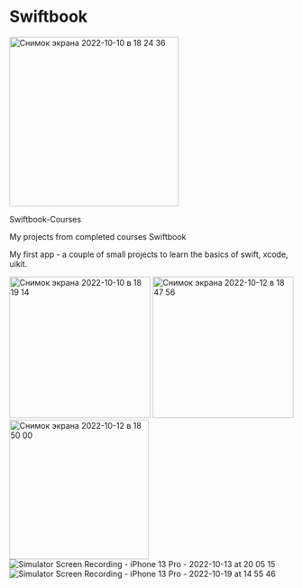 # Swiftbook

<img width="300" alt="Снимок экрана 2022-10-10 в 18 24 36" src="https://user-images.githubusercontent.com/110721351/194865761-429f7b86-4518-4518-8685-7dab964d5873.png">

Swiftbook-Courses

My projects from completed courses Swiftbook

My first app - a couple of small projects to learn the basics of swift, xcode, uikit.

<img width="250" alt="Снимок экрана 2022-10-10 в 18 19 14" src="https://user-images.githubusercontent.com/110721351/194864927-c25c3168-741d-4697-8941-96e7f8d53736.png"> <img width="250" alt="Снимок экрана 2022-10-12 в 18 47 56" src="https://user-images.githubusercontent.com/110721351/195346533-801ef758-4b59-4277-b591-a0ab5d958e3c.png">
<img width="247" alt="Снимок экрана 2022-10-12 в 18 50 00" src="https://user-images.githubusercontent.com/110721351/195346929-587eea20-747b-4e83-871e-ff4bc9cfc33e.png">
![Simulator Screen Recording - iPhone 13 Pro - 2022-10-13 at 20 05 15](https://user-images.githubusercontent.com/110721351/195848710-8ff55b0b-a228-4a26-8386-8668bfa9c878.gif)
![Simulator Screen Recording - iPhone 13 Pro - 2022-10-19 at 14 55 46](https://user-images.githubusercontent.com/110721351/196645134-8f1dab55-9c95-4e1b-ae33-38cff767a3bf.gif)


